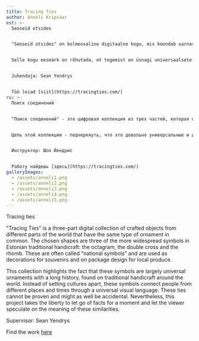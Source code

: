 ```yaml
---
title: Tracing Ties
author: Anneli Kripsaar
est: >-
  Seoseid otsides


  "Seoseid otsides" on kolmeosaline digitaalne kogu, mis koondab sarnaseid ornamente kandvaid käsitööesemeid maailma eri paigust. Valitud kolm kujundit ehk kaheksakand, topeltrist ja romb on eesti traditsioonilises käsitöös ühed laialdasemalt levinud kirjad. Tihti kutsutakse neid "rahvuslikeks sümboliteks" ja kasutatakse nii suveniiride kaunistamiseks kui ka kohaliku toidutoodangu pakendikujunduses.  


  Selle kogu eesmärk on rõhutada, et tegemist on üsnagi universaalsete ja pika ajalooga sümbolitega, mida võib leida traditsioonilisel käsitööl üle maailma. Selle asemel, et eristada üht kultuuri teisest, ühendavad need kirjad eri paigus ja eri aegadel elanud inimesi läbi üldkehtiva visuaalse keele. Neid sidemeid ei saa tõestada ning need võivad sama hästi olla juhuslikud. Sellegipoolest võtab see projekt endale vabaduse lasta korraks faktidest lahti ja lubab vaatajal ise spekuleerida nende sarnasuste üle.


  Juhendaja: Sean Yendrys  


  Töö leiad [siit](https://tracingties.com/)
ru: >-
  Поиск соединений


  "Поиск соединений" - это цифровая коллекция из трех частей, которая объединяет изделия ручной работы со схожими орнаментами со всего мира. Три выбранных изображения, а именно восьмиугольник, двойной крест и ромб, являются одними из наиболее широко используемых в эстонских традиционных изделиях ручной работы. Их часто называют «национальными символами» и используют как для украшения сувениров, так и для оформления упаковки местных продуктов питания.  


  Цель этой коллекции - подчеркнуть, что это довольно универсальные и давние символы, которые можно найти в традиционных ремеслах по всему миру. Вместо того, чтобы отличать одну культуру от другой, эти буквы объединяют людей, которые жили в разных местах и ​​в разное время с помощью общего визуального языка. Эти связи не могут быть доказаны и могут быть случайными. Тем не менее, этот проект лишает себя возможности на некоторое время отказаться от фактов и позволить зрителю рассуждать об их сходстве.


  Инструктор: Шон Йендрис  


  Работу найдешь [здесь](https://tracingties.com/)
galleryImages:
  - /assets/anneli1.png
  - /assets/anneli2.png
  - /assets/anneli3.png
  - /assets/anneli4.png
  - /assets/anneli5.png
---
```

Tracing ties

"Tracing Ties" is a three-part digital collection of crafted objects from different parts of the world that have the same type of ornament in common. The chosen shapes are three of the more widespread symbols in Estonian traditional handicraft: the octagram, the double cross and the rhomb. These are often called “national symbols” and are used as decorations for souvenirs and on package design for local produce.  

This collection highlights the fact that these symbols are largely universal ornaments with a long history, found on traditional handicraft around the world. Instead of setting cultures apart, these symbols connect people from different places and times through a universal visual language. These ties cannot be proven and might as well be accidental. Nevertheless, this project takes the liberty to let go of facts for a moment and let the viewer speculate on the meaning of these similarities.

Supervisor: Sean Yendrys  

Find the work [here](https://tracingties.com/)